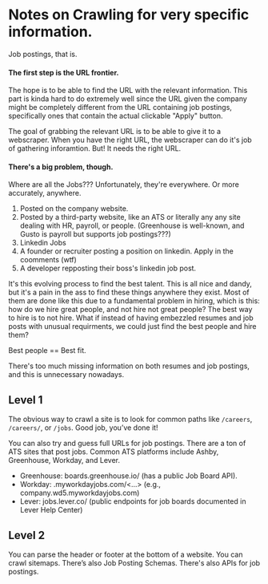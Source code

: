 # Notes on Crawling for very specific information.
Job postings, that is.

#### The first step is the URL frontier. 
The hope is to be able to find the URL with the relevant information. This part is kinda hard to do extremely well since the URL given the company might be completely different from the URL containing job postings, specifically ones that contain the actual clickable "Apply" button.

The goal of grabbing the relevant URL is to be able to give it to a webscraper. When you have the right URL, the webscraper can do it's job of gathering inforamtion. But! It needs the right URL. 

#### There's a big problem, though. 
Where are all the Jobs??? Unfortunately, they're everywhere. Or more accurately, anywhere. 

1. Posted on the company website.
2. Posted by a third-party website, like an ATS or literally any any site dealing with HR, payroll, or people. (Greenhouse is well-known, and Gusto is payroll but supports job postings???)
3. Linkedin Jobs
3. A founder or recruiter posting a position on linkedin. Apply in the coomments (wtf)
4. A developer repposting their boss's linkedin job post. 

It's this evolving process to find the best talent. This is all nice and dandy, but it's a pain in the ass to find these things anywhere they exist. Most of them are done like this due to a fundamental problem in hiring, which is this: how do we hire great people, and not hire not great people? The best way to hire is to not hire. What if instead of having embezzled resumes and job posts with unusual requirments, we could just find the best people and hire them? 

Best people == Best fit. 

There's too much missing information on both resumes and job postings, and this is unnecessary nowadays. 

## Level 1
The obvious way to crawl a site is to look for common paths like `/careers`, `/careers/`, or `/jobs`. Good job, you’ve done it! 

You can also try and guess full URLs for job postings. There are a ton of ATS sites that post jobs. Common ATS platforms include Ashby, Greenhouse, Workday, and Lever.  
 - Greenhouse: boards.greenhouse.io/<company> (has a public Job Board API).
 - Workday: <subdomain>.myworkdayjobs.com/<...> (e.g., company.wd5.myworkdayjobs.com)
 - Lever: jobs.lever.co/<company> (public endpoints for job boards documented in Lever Help Center)

## Level 2
You can parse the header or footer at the bottom of a website. You can crawl sitemaps. There’s also Job Posting Schemas. There's also APIs for job postings.
